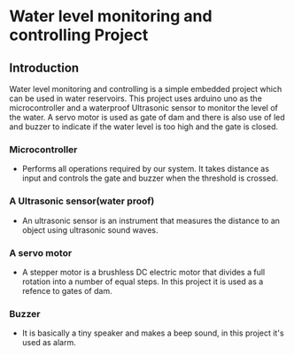 # Water level monitoring and controlling Project

## Introduction 
 Water level monitoring and controlling is a simple embedded project which can be used in water reservoirs. This project uses arduino uno as the microcontroller and a waterproof Ultrasonic sensor to monitor the level of the water. A servo motor is used as gate of dam and there is also use of led and buzzer to indicate if the water level is too high and the gate is closed.


### Microcontroller
- Performs all operations required by our system. It takes distance as input and controls the gate and buzzer when the threshold is crossed.

### A Ultrasonic sensor(water proof)
- An ultrasonic sensor is an instrument that measures the distance to an object using ultrasonic sound waves.

### A servo motor
- A stepper motor is a brushless DC electric motor that divides a full rotation into a number of equal steps. In this project it is used as a refence to gates of dam.

### Buzzer
- It is basically a tiny speaker and makes a beep sound, in this project it's used as alarm.
